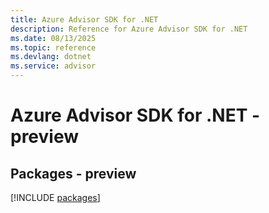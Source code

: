 ```yaml
---
title: Azure Advisor SDK for .NET
description: Reference for Azure Advisor SDK for .NET
ms.date: 08/13/2025
ms.topic: reference
ms.devlang: dotnet
ms.service: advisor
---
```

# Azure Advisor SDK for .NET - preview
## Packages - preview
[!INCLUDE [packages](advisor-index.md)]
